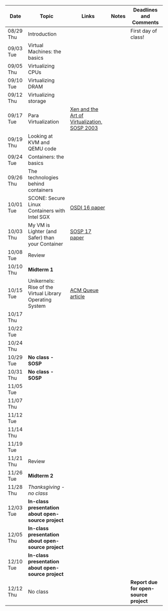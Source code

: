 | Date | Topic | Links | Notes | Deadlines and Comments |
|------|-------|-------|-------|-----------|
| 08/29 Thu     |   Introduction    |       |       | First day of class!         |
|09/03 Tue|Virtual Machines: the basics||||
|09/05 Thu|Virtualizing CPUs||||
|09/10 Tue|Virtualizing DRAM||||
|09/12 Thu|Virtualizing storage||||
|09/17 Tue|Para Virtualization|[Xen and the Art of Virtualization, SOSP 2003](https://cse.buffalo.edu/~stevko/courses/cse704/fall10/papers/2003-xensosp.pdf)|||
|09/19 Thu|Looking at KVM and QEMU code||||
|09/24 Tue|Containers: the basics||||
|09/26 Thu|The technologies behind containers||||
|10/01 Tue|SCONE: Secure Linux Containers with Intel SGX|[OSDI 16 paper](https://www.usenix.org/system/files/conference/osdi16/osdi16-arnautov.pdf)|
|10/03 Thu|My VM is Lighter (and Safer) than your Container|[SOSP 17 paper](http://cnp.neclab.eu/projects/lightvm/lightvm.pdf)|||
|10/08 Tue|Review||||
|10/10 Thu|**Midterm 1**||||
|10/15 Tue|Unikernels: Rise of the Virtual Library Operating System|[ACM Queue article](https://www.seltzer.com/margo/teaching/CS508.19/papers/madhavapeddy13.pdf)|||
|10/17 Thu|||||
|10/22 Tue|||||
|10/24 Thu|||||
|10/29 Tue|**No class - SOSP**||||
|10/31 Thu|**No class - SOSP**||||
|11/05 Tue|||||
|11/07 Thu|||||
|11/12 Tue|||||
|11/14 Thu|||||
|11/19 Tue|||||
|11/21 Thu|Review||||
|11/26 Tue|**Midterm 2**||||
|11/28 Thu|*Thanksgiving - no class*||||
|12/03 Tue|**In-class presentation about open-source project**||||
|12/05 Thu|**In-class presentation about open-source project**||||
|12/10 Tue|**In-class presentation about open-source project**||||
|12/12 Thu|No class|||**Report due for open-source project**|
